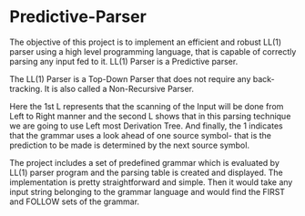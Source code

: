 # Predictive-Parser

The objective of this project is to implement an efficient and robust LL(1) parser using a high level programming language, that is capable of correctly parsing any input fed to it. LL(1) Parser is a Predictive parser. 

The LL(1) Parser is a Top-Down Parser that does not require any back-tracking. It is also called a Non-Recursive Parser.

Here the 1st L represents that the scanning of the Input will be done from Left to Right manner and the second L shows that in this parsing technique we are going to use Left most Derivation Tree. And finally, the 1 indicates that the grammar uses a look ahead of one source symbol- that is the prediction to be made is determined by the next source symbol.

The project includes a set of predefined grammar which is evaluated by LL(1) parser program and the parsing table is created and displayed. The implementation is pretty straightforward and simple. Then it would take any input string belonging to the grammar language and would find the FIRST and FOLLOW sets of the grammar.

